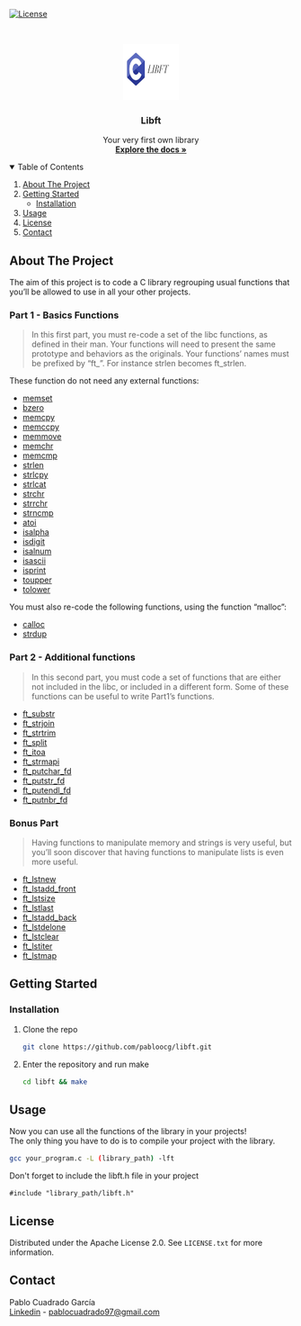[![License][license-logo]][license-url]

<br />
<p align="center">
    <img src="images/libft.jpg" alt="Logo" width="100" height="100">

  <h3 align="center">Libft</h3>

  <p align="center">
    Your very first own library
    <br />
    <a href="https://github.com/pabloocg/libft/tree/master/srcs"><strong>Explore the docs »</strong></a>
  </p>
</p>

<!-- TABLE OF CONTENTS -->
<details open="open">
  <summary>Table of Contents</summary>
  <ol>
    <li>
      <a href="#about-the-project">About The Project</a>
    </li>
    <li>
      <a href="#getting-started">Getting Started</a>
      <ul>
        <li><a href="#installation">Installation</a></li>
      </ul>
    </li>
    <li><a href="#usage">Usage</a></li>
    <li><a href="#license">License</a></li>
    <li><a href="#contact">Contact</a></li>
  </ol>
</details>



<!-- ABOUT THE PROJECT -->
## About The Project

The aim of this project is to code a C library regrouping usual functions that you’ll be allowed to use in all your other projects.


### Part 1 - Basics Functions
> In this first part, you must re-code a set of the libc functions, as defined in their man. Your functions will need to present the same prototype and behaviors as the originals. Your functions’ names must be prefixed by “ft_”. For instance strlen becomes ft_strlen.

These function do not need any external functions:

- [memset](https://github.com/pabloocg/libft/blob/master/srcs/ft_memset.c)
- [bzero](https://github.com/pabloocg/libft/blob/master/srcs/ft_bzero.c)
- [memcpy](https://github.com/pabloocg/libft/blob/master/srcs/ft_memcpy.c)
- [memccpy](https://github.com/pabloocg/libft/blob/master/srcs/ft_memccpy.c)
- [memmove](https://github.com/pabloocg/libft/blob/master/srcs/ft_memmove.c)
- [memchr](https://github.com/pabloocg/libft/blob/master/srcs/ft_memchr.c)
- [memcmp](https://github.com/pabloocg/libft/blob/master/srcs/ft_memcmp.c)
- [strlen](https://github.com/pabloocg/libft/blob/master/srcs/ft_strlen.c)
- [strlcpy](https://github.com/pabloocg/libft/blob/master/srcs/ft_strlcpy.c)
- [strlcat](https://github.com/pabloocg/libft/blob/master/srcs/ft_strlcat.c)
- [strchr](https://github.com/pabloocg/libft/blob/master/srcs/ft_strchr.c)
- [strrchr](https://github.com/pabloocg/libft/blob/master/srcs/ft_strrchr.c)
- [strncmp](https://github.com/pabloocg/libft/blob/master/srcs/ft_strncmp.c)
- [atoi](https://github.com/pabloocg/libft/blob/master/srcs/ft_atoi.c)
- [isalpha](https://github.com/pabloocg/libft/blob/master/srcs/ft_isalpha.c)
- [isdigit](https://github.com/pabloocg/libft/blob/master/srcs/ft_isdigit.c)
- [isalnum](https://github.com/pabloocg/libft/blob/master/srcs/ft_isalnum.c)
- [isascii](https://github.com/pabloocg/libft/blob/master/srcs/ft_isascii.c)
- [isprint](https://github.com/pabloocg/libft/blob/master/srcs/ft_isprint.c)
- [toupper](https://github.com/pabloocg/libft/blob/master/srcs/ft_toupper.c)
- [tolower](https://github.com/pabloocg/libft/blob/master/srcs/ft_tolower.c)

You must also re-code the following functions, using the function “malloc”:

- [calloc](https://github.com/pabloocg/libft/blob/master/srcs/ft_calloc.c)
- [strdup](https://github.com/pabloocg/libft/blob/master/srcs/ft_strdup.c)


### Part 2 - Additional functions
> In this second part, you must code a set of functions that are either not included in the libc, or included in a different form. Some of these functions can be useful to write Part1’s functions.

- [ft_substr](https://github.com/pabloocg/libft/blob/master/srcs/ft_substr.c)
- [ft_strjoin](https://github.com/pabloocg/libft/blob/master/srcs/ft_strjoin.c)
- [ft_strtrim](https://github.com/pabloocg/libft/blob/master/srcs/ft_strtrim.c)
- [ft_split](https://github.com/pabloocg/libft/blob/master/srcs/ft_split.c)
- [ft_itoa](https://github.com/pabloocg/libft/blob/master/srcs/ft_itoa.c)
- [ft_strmapi](https://github.com/pabloocg/libft/blob/master/srcs/ft_itoa.c)
- [ft_putchar_fd](https://github.com/pabloocg/libft/blob/master/srcs/ft_putchar_fd.c)
- [ft_putstr_fd](https://github.com/pabloocg/libft/blob/master/srcs/ft_putstr_fd.c)
- [ft_putendl_fd](https://github.com/pabloocg/libft/blob/master/srcs/ft_putendl_fd.c)
- [ft_putnbr_fd](https://github.com/pabloocg/libft/blob/master/srcs/ft_putnbr_fd.c)


### Bonus Part
> Having functions to manipulate memory and strings is very useful, but you’ll soon discover that having functions to manipulate lists is even more useful.

- [ft_lstnew](https://github.com/pabloocg/libft/blob/master/srcs/ft_lstnew_bonus.c)
- [ft_lstadd_front](https://github.com/pabloocg/libft/blob/master/srcs/ft_lstadd_front_bonus.c)
- [ft_lstsize](https://github.com/pabloocg/libft/blob/master/srcs/ft_lstsize_bonus.c)
- [ft_lstlast](https://github.com/pabloocg/libft/blob/master/srcs/ft_lstlast_bonus.c)
- [ft_lstadd_back](https://github.com/pabloocg/libft/blob/master/srcs/ft_lstadd_back_bonus.c)
- [ft_lstdelone](https://github.com/pabloocg/libft/blob/master/srcs/ft_lstdelone_bonus.c)
- [ft_lstclear](https://github.com/pabloocg/libft/blob/master/srcs/ft_lstclear_bonus.c)
- [ft_lstiter](https://github.com/pabloocg/libft/blob/master/srcs/ft_lstiter_bonus.c)
- [ft_lstmap](https://github.com/pabloocg/libft/blob/master/srcs/ft_lstmap_bonus.c)


## Getting Started

### Installation

1. Clone the repo
    ```sh
    git clone https://github.com/pabloocg/libft.git
    ```
2. Enter the repository and run make
    ```sh
    cd libft && make
    ```

## Usage

Now you can use all the functions of the library in your projects!</br>
The only thing you have to do is to compile your project with the library.
```sh
gcc your_program.c -L (library_path) -lft
```
Don't forget to include the libft.h file in your project
```
#include "library_path/libft.h"
```

## License

Distributed under the Apache License 2.0. See `LICENSE.txt` for more information.

## Contact

Pablo Cuadrado García </br>
[Linkedin][linkedin-url] - pablocuadrado97@gmail.com

[license-logo]: https://img.shields.io/hexpm/l/plug?style=for-the-badge
[license-url]: https://github.com/pabloocg/libft/blob/master/LICENSE.txt
[linkedin-url]: https://linkedin.com/in/pablo-cuadrado97

